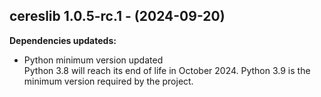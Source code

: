 ## cereslib 1.0.5-rc.1 - (2024-09-20)

**Dependencies updateds:**

 * Python minimum version updated\
   Python 3.8 will reach its end of life in October 2024. Python 3.9 is
   the minimum version required by the project.

